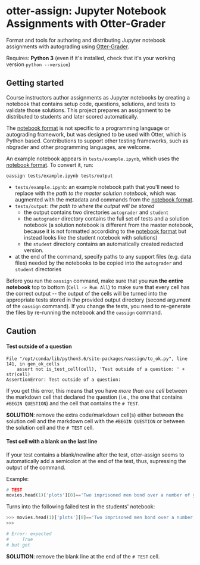 # otter-assign: Jupyter Notebook Assignments with Otter-Grader

Format and tools for authoring and distributing Jupyter notebook assignments with autograding using [Otter-Grader](https://github.com/ucbds-infra/otter-grader).

Requires: **Python 3** (even if it's installed, check that it's your working version `python --version`)


## Getting started
Course instructors author assignments as Jupyter notebooks by creating a
notebook that contains setup code, questions, solutions, and tests to validate
those solutions. This project prepares an assignment to be distributed to
students and later scored automatically.

The [notebook format](docs/notebook-format.md) is not specific to a programming
language or autograding framework, but was designed to be used with
Otter, which is Python based. Contributions to
support other testing frameworks, such as nbgrader and other programming
languages, are welcome.

An example notebook appears in `tests/example.ipynb`, which uses the [notebook
format](docs/notebook-format.md). To convert it, run:

```
oassign tests/example.ipynb tests/output
```


* `tests/example.ipynb`: an example notebook path that you'll need to replace with the _path to the master solution notebook_, which was augmented with the metadata and commands from the [notebook format](docs/notebook-format.md).
* `tests/output`: _the path to where the output will be stored_ 
  * the output contains two directories `autograder` and `student`
  * the `autograder` directory contains the full set of tests and a solution notebook (a solution notebook is different from the master notebook, because it is not formatted accordidng to the [notebook format](docs/notebook-format.md) but instead looks like the student notebook with solutions)
  * the `student` directory contains an automatically created redacted version. 
* at the end of the command, specify paths to any support files (e.g. data files) needed by the notebooks to be copied into the `autograder` and `student` directories


Before you run the `oassign` command, make sure that you **run the entire notebook** top to bottom (`Cell -> Run All`) to make sure that every cell has the correct output -- the output of the cells will be turned into the appropriate tests stored in the provided output directory (second argument of the `oassign` command). If you change the tests, you need to re-generate the files by re-running the notebook and the `oassign` command. 

<!-- **Note**: `oassign` will issue an error and quit if the output directory already exists. -->


<!-- 

You can then generate a PDF from the result:

```python
jassign-pdf tests/output/autograder/example.ipynb tests/output/autograder/example.pdf
``` -->


## Caution

#### Test outside of a question

```
File "/opt/conda/lib/python3.6/site-packages/oassign/to_ok.py", line 141, in gen_ok_cells
    assert not is_test_cell(cell), 'Test outside of a question: ' + str(cell)
AssertionError: Test outside of a question:
```

If you get this error, this means that you have _more than one cell_ between the markdown cell that declared the question (i.e., the one that contains `#BEGIN QUESTION`) and the cell that contains the `# TEST`. 


**SOLUTION**: remove the extra code/markdown cell(s) either between the solution cell and the markdown cell with the `#BEGIN QUESTION` or between the solution cell and the `# TEST` cell.

#### Test cell with a blank on the last line

If your test contains a blank/newline after the test, otter-assign seems to automatically add a semicolon at the end of the test, thus, supressing the output of the command.

Example:

```python
# TEST
movies.head(1)['plots'][0]=='Two imprisoned men bond over a number of years, finding solace and eventual redemption through acts of common decency.'

```

Turns into the following failed test in the students' notebook:

```python
>>> movies.head(1)['plots'][0]=='Two imprisoned men bond over a number of years, finding solace and eventual redemption through acts of common decency.';
>>> 

# Error: expected
#     True
# but got

```

**SOLUTION**: remove the blank line at the end of the `# TEST` cell.
